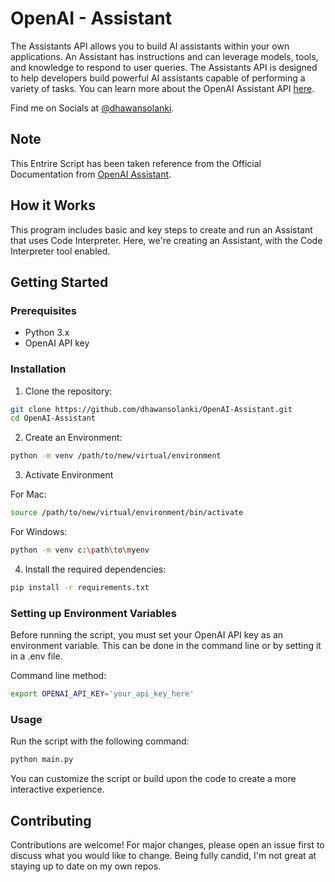 # OpenAI - Assistant
The Assistants API allows you to build AI assistants within your own applications. An Assistant has instructions and can leverage models, tools, and knowledge to respond to user queries. The Assistants API is designed to help developers build powerful AI assistants capable of performing a variety of tasks.
You can learn more about the OpenAI Assistant API [here](https://platform.openai.com/docs/assistants/overview).

Find me on Socials at [@dhawansolanki](https://www.dhawansolanki.com).

## Note
This Entrire Script has been taken reference from the Official Documentation from [OpenAI Assistant](https://platform.openai.com/docs/api-reference/introduction).

## How it Works

This program includes basic and key steps to create and run an Assistant that uses Code Interpreter. Here, we're creating an Assistant, with the Code Interpreter tool enabled.


## Getting Started

### Prerequisites

- Python 3.x
- OpenAI API key

### Installation

1. Clone the repository:

```bash
git clone https://github.com/dhawansolanki/OpenAI-Assistant.git
cd OpenAI-Assistant
```

2. Create an Environment:

```bash
python -m venv /path/to/new/virtual/environment
```

3. Activate Environment

For Mac:

```bash
source /path/to/new/virtual/environment/bin/activate
```

For Windows:

```bash
python -m venv c:\path\to\myenv
```

4. Install the required dependencies:

```bash
pip install -r requirements.txt
```

### Setting up Environment Variables
Before running the script, you must set your OpenAI API key as an environment variable. This can be done in the command line or by setting it in a .env file.

Command line method:

```bash
export OPENAI_API_KEY='your_api_key_here'
```

### Usage

Run the script with the following command:

```bash
python main.py
```

You can customize the script or build upon the code to create a more interactive experience.

## Contributing

Contributions are welcome! For major changes, please open an issue first to discuss what you would like to change. Being fully candid, I'm not great at staying up to date on my own repos.

